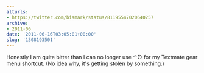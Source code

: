 ```yaml
---
alturls:
- https://twitter.com/bismark/status/81195547020640257
archive:
- 2011-06
date: '2011-06-16T03:05:01+00:00'
slug: '1308193501'
---
```


Honestly I am quite bitter than I can no longer use ⌃⎋ for my Textmate gear menu shortcut.  (No idea why, it's getting stolen by something.)


